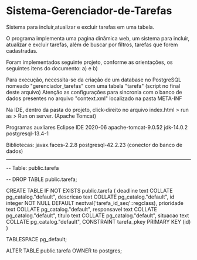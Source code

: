 # Sistema-Gerenciador-de-Tarefas
Sistema para incluir,atualizar e excluir tarefas em uma tabela.

O programa implementa uma pagina dinâmica web, um sistema para incluir, 
atualizar e excluir tarefas, além de buscar por filtros,
tarefas que forem cadastradas.

Foram implementados seguinte projeto, conforme as orientações,
os seguintes itens do documento:
a) e b)

Para execução, necessita-se da criação de um database no PostgreSQL
nomeado "gerenciador_tarefas" com uma tabela "tarefa" (script no final deste arquivo)
Atenção as configurações para sincronia com o banco de dados
presentes no arquivo "context.xml" localizado na pasta META-INF

Na IDE, dentro da pasta do projeto, click-direito no arquivo index.html > run as > Run on server. (Apache Tomcat) 

Programas auxliares
Eclipse IDE 2020-06
apache-tomcat-9.0.52
jdk-14.0.2
postgresql-13.4-1

Bibliotecas:
javax.faces-2.2.8
postgresql-42.2.23 (conector do banco de dados)

-------------------------------------------------
-- Table: public.tarefa

-- DROP TABLE public.tarefa;

CREATE TABLE IF NOT EXISTS public.tarefa
(
    deadline text COLLATE pg_catalog."default",
    descricao text COLLATE pg_catalog."default",
    id integer NOT NULL DEFAULT nextval('tarefa_id_seq'::regclass),
    prioridade text COLLATE pg_catalog."default",
    responsavel text COLLATE pg_catalog."default",
    titulo text COLLATE pg_catalog."default",
    situacao text COLLATE pg_catalog."default",
    CONSTRAINT tarefa_pkey PRIMARY KEY (id)
)

TABLESPACE pg_default;

ALTER TABLE public.tarefa
    OWNER to postgres;
